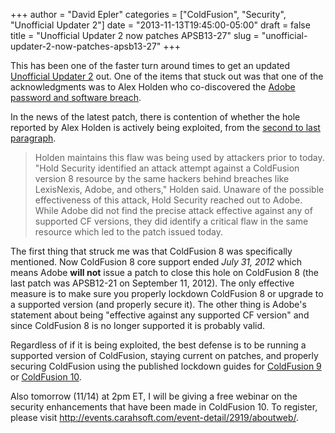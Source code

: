 +++
author = "David Epler"
categories = ["ColdFusion", "Security", "Unofficial Updater 2"]
date = "2013-11-13T19:45:00-05:00"
draft = false
title = "Unofficial Updater 2 now patches APSB13-27"
slug = "unofficial-updater-2-now-patches-apsb13-27"
+++

This has been one of the faster turn around times to get an updated [Unofficial Updater 2](https://www.uu-2.download) out. One of the items that stuck out was that one of the acknowledgments was to Alex Holden who co-discovered the [Adobe password and software breach](http://krebsonsecurity.com/2013/10/adobe-to-announce-source-code-customer-data-breach/).

<!--more-->

In the news of the latest patch, there is contention of whether the hole reported by Alex Holden is actively being exploited, from the [second to last paragraph](http://krebsonsecurity.com/2013/11/zero-days-rule-novembers-patch-tuesday/).

> Holden maintains this flaw was being used by attackers prior to today. "Hold Security identified an attack attempt against a ColdFusion version 8 resource by the same hackers behind breaches like LexisNexis, Adobe, and others," Holden said. Unaware of the possible effectiveness of this attack, Hold Security reached out to Adobe. While Adobe did not find the precise attack effective against any of supported CF versions, they did identify a critical flaw in the same resource which led to the patch issued today.

The first thing that struck me was that ColdFusion 8 was specifically mentioned. Now ColdFusion 8 core support ended _July 31, 2012_ which means Adobe **will not** issue a patch to close this hole on ColdFusion 8 (the last patch was APSB12-21 on September 11, 2012). The only effective measure is to make sure you properly lockdown ColdFusion 8 or upgrade to a supported version (and properly secure it). The other thing is Adobe's statement about being "effective against any supported CF version" and since ColdFusion 8 is no longer supported it is probably valid. 
  
Regardless of if it is being exploited, the best defense is to be running a supported version of ColdFusion, staying current on patches, and properly securing ColdFusion using the published lockdown guides for [ColdFusion 9](http://www.adobe.com/content/dam/Adobe/en/products/coldfusion/pdfs/91025512-cf9-lockdownguide-wp-ue.pdf) or [ColdFusion 10](http://www.adobe.com/content/dam/Adobe/en/products/coldfusion/pdfs/cf10/cf10-lockdown-guide.pdf).
  
Also tomorrow (11/14) at 2pm ET, I will be giving a free webinar on the security enhancements that have been made in ColdFusion 10. To register, please visit http://events.carahsoft.com/event-detail/2919/aboutweb/.